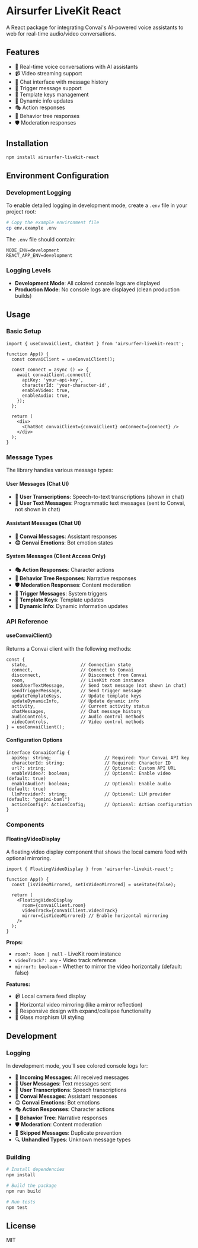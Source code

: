 # Airsurfer LiveKit React

A React package for integrating Convai's AI-powered voice assistants to web for real-time audio/video conversations.

## Features

- 🎤 Real-time voice conversations with AI assistants
- 📹 Video streaming support
- 💬 Chat interface with message history
- 🎯 Trigger message support
- 🔑 Template keys management
- 🔄 Dynamic info updates
- 🎭 Action responses
- 🌳 Behavior tree responses
- 🛡️ Moderation responses

## Installation

```bash
npm install airsurfer-livekit-react
```

## Environment Configuration

### Development Logging

To enable detailed logging in development mode, create a `.env` file in your project root:

```bash
# Copy the example environment file
cp env.example .env
```

The `.env` file should contain:
```env
NODE_ENV=development
REACT_APP_ENV=development
```

### Logging Levels

- **Development Mode**: All colored console logs are displayed
- **Production Mode**: No console logs are displayed (clean production builds)

## Usage

### Basic Setup

```tsx
import { useConvaiClient, ChatBot } from 'airsurfer-livekit-react';

function App() {
  const convaiClient = useConvaiClient();

  const connect = async () => {
    await convaiClient.connect({
      apiKey: 'your-api-key',
      characterId: 'your-character-id',
      enableVideo: true,
      enableAudio: true,
    });
  };

  return (
    <div>
      <ChatBot convaiClient={convaiClient} onConnect={connect} />
    </div>
  );
}
```

### Message Types

The library handles various message types:

#### User Messages (Chat UI)
- **🎤 User Transcriptions**: Speech-to-text transcriptions (shown in chat)
- **🚫 User Text Messages**: Programmatic text messages (sent to Convai, not shown in chat)

#### Assistant Messages (Chat UI)
- **🤖 Convai Messages**: Assistant responses
- **😊 Convai Emotions**: Bot emotion states

#### System Messages (Client Access Only)
- **🎭 Action Responses**: Character actions
- **🌳 Behavior Tree Responses**: Narrative responses
- **🛡️ Moderation Responses**: Content moderation
- **🎯 Trigger Messages**: System triggers
- **🔑 Template Keys**: Template updates
- **🔄 Dynamic Info**: Dynamic information updates

### API Reference

#### useConvaiClient()

Returns a Convai client with the following methods:

```tsx
const {
  state,                    // Connection state
  connect,                  // Connect to Convai
  disconnect,               // Disconnect from Convai
  room,                     // LiveKit room instance
  sendUserTextMessage,      // Send text message (not shown in chat)
  sendTriggerMessage,       // Send trigger message
  updateTemplateKeys,       // Update template keys
  updateDynamicInfo,        // Update dynamic info
  activity,                 // Current activity status
  chatMessages,             // Chat message history
  audioControls,            // Audio control methods
  videoControls,            // Video control methods
} = useConvaiClient();
```

#### Configuration Options

```tsx
interface ConvaiConfig {
  apiKey: string;                    // Required: Your Convai API key
  characterId: string;               // Required: Character ID
  url?: string;                      // Optional: Custom API URL
  enableVideo?: boolean;             // Optional: Enable video (default: true)
  enableAudio?: boolean;             // Optional: Enable audio (default: true)
  llmProvider?: string;              // Optional: LLM provider (default: "gemini-baml")
  actionConfig?: ActionConfig;       // Optional: Action configuration
}
```

### Components

#### FloatingVideoDisplay

A floating video display component that shows the local camera feed with optional mirroring.

```tsx
import { FloatingVideoDisplay } from 'airsurfer-livekit-react';

function App() {
  const [isVideoMirrored, setIsVideoMirrored] = useState(false);
  
  return (
    <FloatingVideoDisplay
      room={convaiClient.room}
      videoTrack={convaiClient.videoTrack}
      mirror={isVideoMirrored} // Enable horizontal mirroring
    />
  );
}
```

**Props:**
- `room?: Room | null` - LiveKit room instance
- `videoTrack?: any` - Video track reference
- `mirror?: boolean` - Whether to mirror the video horizontally (default: false)

**Features:**
- 📹 Local camera feed display
- 🔄 Horizontal video mirroring (like a mirror reflection)
- 📱 Responsive design with expand/collapse functionality
- 🎨 Glass morphism UI styling

## Development

### Logging

In development mode, you'll see colored console logs for:

- 📨 **Incoming Messages**: All received messages
- 💬 **User Messages**: Text messages sent
- 🎤 **User Transcriptions**: Speech transcriptions
- 🤖 **Convai Messages**: Assistant responses
- 😊 **Convai Emotions**: Bot emotions
- 🎭 **Action Responses**: Character actions
- 🌳 **Behavior Tree**: Narrative responses
- 🛡️ **Moderation**: Content moderation
- 🚫 **Skipped Messages**: Duplicate prevention
- 🔍 **Unhandled Types**: Unknown message types

### Building

```bash
# Install dependencies
npm install

# Build the package
npm run build

# Run tests
npm test
```

## License

MIT 